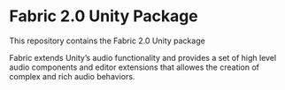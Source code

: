 # Fabric 2.0 Unity Package

This repository contains the Fabric 2.0 Unity package

Fabric extends Unity’s audio functionality and provides a set of high level audio components and editor extensions that allowes the creation of complex and rich audio behaviors.
